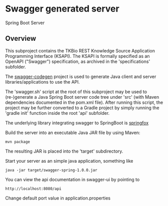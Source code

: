 # Swagger generated server

Spring Boot Server 

## Overview 

This subproject contains the TKBio REST Knowledge Source Application Programming Interface (KSAPI). The KSAPI is formally specified as an OpenAPI ("Swagger") specification, as archived in the 'specifications' subfolder. 

The [swagger-codegen](https://github.com/swagger-api/swagger-codegen) project is used to generate Java client and server libraries/applications to use the API. 

The 'swagger.sh' script at the root of this subproject may be used to (re-)generate a Java Spring Boot server code tree under 'src' (with Maven dependencies documented in the pom.xml file).  After running this script, the project may be further converted to a Gradle project by simply running the 'gradle init' function inside the root 'api' subfolder.

The underlying library integrating swagger to SpringBoot is [springfox](https://github.com/springfox/springfox)  

Build the server into an executable Java JAR file by using Maven:

	mvn package

The resulting JAR is placed into the 'target' subdirectory.

Start your server as an simple java application, something like

	java -jar target/swagger-spring-1.0.0.jar 

You can view the api documentation in swagger-ui by pointing to
  
	http://localhost:8080/api



Change default port value in application.properties
